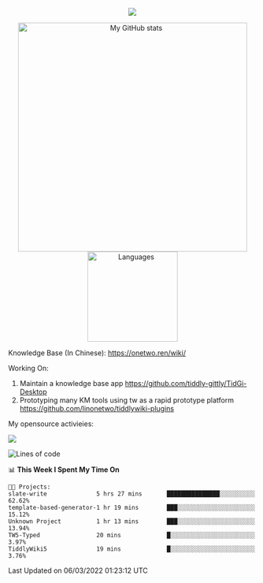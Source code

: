 <a href="https://github.com/linonetwo">
    <p align="center">
        <img src="https://github-profile-trophy.vercel.app/?username=linonetwo&column=7&theme=onedark"/>
    </p>
</a>
<a align="center" href="https://github.com/linonetwo">
  <p align="center">
    <img src="https://github-readme-stats.vercel.app/api?username=linonetwo&show_icons=true&count_private=true" alt="My GitHub stats" width="465"/>
    <img src="https://github-readme-stats.vercel.app/api/top-langs/?username=linonetwo&layout=compact&langs_count=10" alt="Languages" height="183">
  </p>
</a>

Knowledge Base (In Chinese): https://onetwo.ren/wiki/

Working On: 

1. Maintain a knowledge base app https://github.com/tiddly-gittly/TidGi-Desktop
1. Prototyping many KM tools using tw as a rapid prototype platform https://github.com/linonetwo/tiddlywiki-plugins

My opensource activieies:

![](https://visitor-badge.glitch.me/badge?page_id=linonetwo.linonetwo)

<!--START_SECTION:waka-->
![Lines of code](https://img.shields.io/badge/From%20Hello%20World%20I%27ve%20Written-2%20Million%20lines%20of%20code-blue)

📊 **This Week I Spent My Time On** 

```text
🐱‍💻 Projects: 
slate-write              5 hrs 27 mins       ███████████████░░░░░░░░░░   62.62% 
template-based-generator-1 hr 19 mins        ███░░░░░░░░░░░░░░░░░░░░░░   15.12% 
Unknown Project          1 hr 13 mins        ███░░░░░░░░░░░░░░░░░░░░░░   13.94% 
TW5-Typed                20 mins             █░░░░░░░░░░░░░░░░░░░░░░░░   3.97% 
TiddlyWiki5              19 mins             █░░░░░░░░░░░░░░░░░░░░░░░░   3.76%

```


 Last Updated on 06/03/2022 01:23:12 UTC
<!--END_SECTION:waka-->
